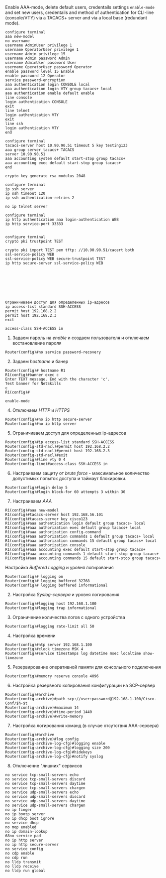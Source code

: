 Enable AAA-mode, delete default users, credentails settings `enable-mode` and set new users, credentails and method of authentication for CLI-line (console/VTY) via a TACACS+ server and via a local base (redundant mode). 

```
configure terminal
aaa new-model
no username
username AdminUser privilege 1
username OperatorUser privilege 1
username Admin privilege 15
username Admin password Admin
username AdminUser password User
username OperatorUser password Operator
enable password level 15 Enable
enable password 12 Operator
service password-encryption
aaa authentication login CONSOLE local
aaa authentication login VTY group tacacs+ local
aaa authentication enable default enable
line console
login authentication CONSOLE
exit
line telnet
login authentication VTY
exit
line ssh
login authentication VTY
end 

```
```
configure terminal 
tacacs-server host 10.90.90.51 timeout 5 key testing123
aaa group server tacacs+ TACACS
server 10.90.90.51
aaa accounting system default start-stop group tacacs+
aaa accounting exec default start-stop group tacacs+
end
```
```
crypto key generate rsa modulus 2048
```
```
configure terminal
ip ssh server
ip ssh timeout 120
ip ssh authentication-retries 2

```

```
no ip telnet server 
```

```
configure terminal
ip http authentication aaa login-authentication WEB
ip http service-port 33333


configure terminal
crypto pki trustpoint TEST

crypto pki import TEST pem tftp: //10.90.90.51/cacert both
ssl-service-policy WEB
ssl-service-policy WEB secure-trustpoint TEST
ip http secure-server ssl-service-policy WEB








Ограничиваем доступ для определенных ip-адресов
ip access-list standard SSH-ACCESS
permit host 192.168.2.2
permit host 192.168.2.3
exit

access-class SSH-ACCESS in

```












1) Задаем пароль на *enable* и создаем пользователя и отключаем востановление пароля
```
Router(config)#no service password-recovery
```

2) Задаем *hostname* и банер
```
Router(config)# hostname R1
R1(config)#banner exec c
Enter TEXT message. End with the character 'c'.
Test banner for NetSkills
c
R1(config)#
```

`enable-mode`

4) Отключаем *HTTP* и *HTTPS*
```
Router(config)#no ip http secure-server
Router(config)#no ip http server
```

5) Ограничиваем доступ для определенных ip-адресов
```
Router(config)#ip access-list standard SSH-ACCESS
Router(config-std-nacl)#permit host 192.168.2.2
Router(config-std-nacl)#permit host 192.168.2.3
Router(config-std-nacl)#exit
Router(config)#line vty 0 4
Router(config-line)#access-class SSH-ACCESS in
```

6) Настраиваем защиту от *brute force* - максимальное количество допустимых попыток доступа и таймаут блокировки.
```
Router(config)#login delay 5
Router(config)#login block-for 60 attempts 3 within 30
```

7) Настраиваем *ААА*
```
R1(config)#aaa new-model
R1(config)#tacacs-server host 192.168.56.101
R1(config)#tacacs-server key cisco123
R1(config)#aaa authentication login default group tacacs+ local
R1(config)#aaa authorization exec default group tacacs+ local
R1(config)#aaa authorization config-command
R1(config)#aaa authorization commands 1 default group tacacs+ local
R1(config)#aaa authorization commands 15 default group tacacs+ local
R1(config)#aaa authorization console
R1(config)#aaa accounting exec default start-stop group tacacs+
R1(config)#aaa accounting commands 1 default start-stop group tacacs+
R1(config)#aaa accounting commands 15 default start-stop group tacacs+
```

Настройка *Buffered Logging* и уровня логирования
```
Router(config)# logging on
Router(config)# logging buffered 32768
Router(config)# logging buffered informational
```

2) Настройка *Syslog-сервера* и уровня логирования
```
Router(config)#logging host 192.168.1.100
Router(config)#logging trap informational
```
3) Ограничение количества логов с одного устройства
```
Router(config)#logging rate-limit all 50
```

4) Настройка времени
```
Router(config)#ntp server 192.168.1.100
Router(config)#clock timezone MSK 4
Router(config)#service timestamps log datetime msec localtime show-timezone
```
5) Резервирование оперативной памяти для консольного подключения
```
Router(config)#memory reserve console 4096
```
6) Настройка резервного копирования конфигурации на SCP-сервер
```
Router(config)#archive
Router(config-archive)#path scp://user:password@192.168.1.100/Cisco-Conf/$h-$t
Router(config-archive)#maximum 14
Router(config-archive)#time-period 1440
Router(config-archive)#write-memory
```
7) Настройка логирования команд (в случае отсутствия ААА-сервера)
```
Router(config)#archive
Router(config-archive)#log config
Router(config-archive-log-cfg)#logging enable
Router(config-archive-log-cfg)#logging size 200
Router(config-archive-log-cfg)#hidekeys
Router(config-archive-log-cfg)#notify syslog
```

8) Отключение "лишних" сервисов
```
no service tcp-small-servers echo
no service tcp-small-servers discard
no service tcp-small-servers daytime
no service tcp-small-servers chargen
no service udp-small-servers echo
no service udp-small-servers discard
no service udp-small-servers daytime
no service udp-small-servers chargen
no ip finger
no ip bootp server
no ip dhcp boot ignore
no service dhcp
no mop enabled
no ip domain-lookup
68no service pad
no ip http server
no ip http secure-server
no service config
no cdp enable
no cdp run
no lldp transmit
no lldp receive
no lldp run global
```

